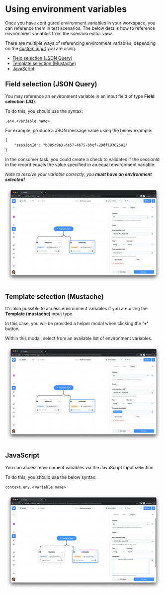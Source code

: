 # Using environment variables

Once you have configured environment variables in your workspace, you can reference them in  test scenarios. The below details how to reference environment variables from the scenario editor view.

There are multiple ways of referencing environment variables, depending on the [custom input](../custom-inputs.md) you are using.

* [Field selection (JSON Query)](using-environment-variables.md#field-selection-json-query)
* [Template selection (Mustache)](using-environment-variables.md#template-selection-mustache)
* [JavaScript](using-environment-variables.md#javascript)

## Field selection (JSON Query)

You may reference an environment variable in an input field of type **Field selection (JQ)**.

To do this, you should use the syntax:

`.env.<variable name>`

For example, produce a JSON message value using the below example:

```
{
    "sessionId": "b885d9a3-de57-4b75-bbcf-29df19362642"
}
```

In the consumer task, you could create a check to validates if the sessionId in the record equals the value specified in an equal environment variable:&#x20;

_Note to resolve your variable correctly, you **must have an environment selected!**_

![](<../../.gitbook/assets/image (146).png>)

## Template selection (Mustache)

It's also possible to access environment variables if you are using the **Template (mustache)** input type.&#x20;

In this case, you will be provided a helper modal when clicking the **'+'** button.

Within this modal, select from an available list of environment variables.

![](<../../.gitbook/assets/image (118).png>)

## JavaScript

You can access environment variables via the JavaScript input selection.

To do this, you should use the below syntax:

`context.env.`<`variable name>`

![](<../../.gitbook/assets/image (105).png>)

